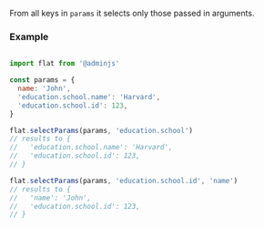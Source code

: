From all keys in `params` it selects only those passed in arguments.

### Example

```javascript

import flat from '@adminjs'

const params = {
  name: 'John',
  'education.school.name': 'Harvard',
  'education.school.id': 123,
}

flat.selectParams(params, 'education.school')
// results to {
//   'education.school.name': 'Harvard',
//   'education.school.id': 123,
// }

flat.selectParams(params, 'education.school.id', 'name')
// results to {
//   'name': 'John',
//   'education.school.id': 123,
// }
